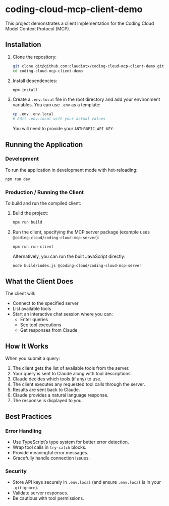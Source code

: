 # coding-cloud-mcp-client-demo

This project demonstrates a client implementation for the Coding Cloud Model Context Protocol (MCP).

## Installation

1. Clone the repository:
   ```bash
   git clone git@github.com:claudiotx/coding-cloud-mcp-client-demo.git
   cd coding-cloud-mcp-client-demo
   ```

2. Install dependencies:
   ```bash
   npm install
   ```

3. Create a `.env.local` file in the root directory and add your environment variables. You can use `.env` as a template:
   ```bash
   cp .env .env.local
   # Edit .env.local with your actual values
   ```
   You will need to provide your `ANTHROPIC_API_KEY`.

## Running the Application

### Development

To run the application in development mode with hot-reloading:

```bash
npm run dev
```

### Production / Running the Client

To build and run the compiled client:

1. Build the project:
   ```bash
   npm run build
   ```

2. Run the client, specifying the MCP server package (example uses `@coding-cloud/coding-cloud-mcp-server`):
   ```bash
   npm run run-client
   ```
   Alternatively, you can run the built JavaScript directly:
   ```bash
   node build/index.js @coding-cloud/coding-cloud-mcp-server
   ```

## What the Client Does

The client will:

*   Connect to the specified server
*   List available tools
*   Start an interactive chat session where you can:
    *   Enter queries
    *   See tool executions
    *   Get responses from Claude

## How It Works

When you submit a query:

1.  The client gets the list of available tools from the server.
2.  Your query is sent to Claude along with tool descriptions.
3.  Claude decides which tools (if any) to use.
4.  The client executes any requested tool calls through the server.
5.  Results are sent back to Claude.
6.  Claude provides a natural language response.
7.  The response is displayed to you.

## Best Practices

### Error Handling

*   Use TypeScript’s type system for better error detection.
*   Wrap tool calls in `try-catch` blocks.
*   Provide meaningful error messages.
*   Gracefully handle connection issues.

### Security

*   Store API keys securely in `.env.local` (and ensure `.env.local` is in your `.gitignore`).
*   Validate server responses.
*   Be cautious with tool permissions.